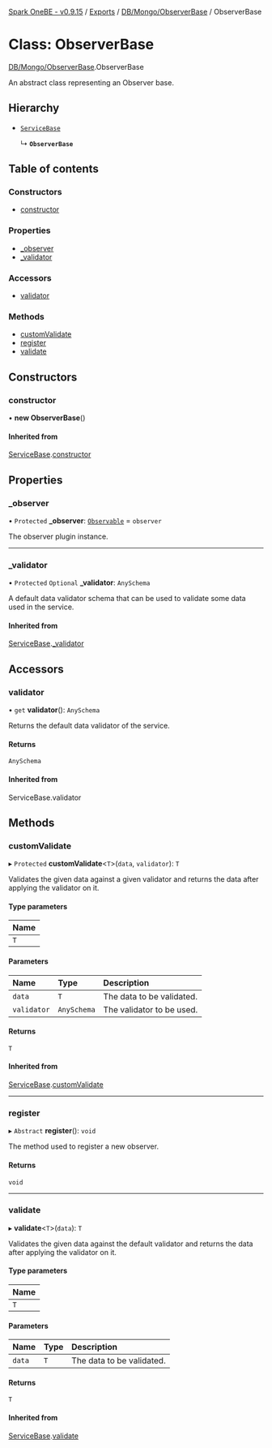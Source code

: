 [Spark OneBE - v0.9.15](../README.md) / [Exports](../modules.md) / [DB/Mongo/ObserverBase](../modules/DB_Mongo_ObserverBase.md) / ObserverBase

# Class: ObserverBase

[DB/Mongo/ObserverBase](../modules/DB_Mongo_ObserverBase.md).ObserverBase

An abstract class representing an Observer base.

## Hierarchy

- [`ServiceBase`](Services_ServiceBase.ServiceBase.md)

  ↳ **`ObserverBase`**

## Table of contents

### Constructors

- [constructor](DB_Mongo_ObserverBase.ObserverBase.md#constructor)

### Properties

- [\_observer](DB_Mongo_ObserverBase.ObserverBase.md#_observer)
- [\_validator](DB_Mongo_ObserverBase.ObserverBase.md#_validator)

### Accessors

- [validator](DB_Mongo_ObserverBase.ObserverBase.md#validator)

### Methods

- [customValidate](DB_Mongo_ObserverBase.ObserverBase.md#customvalidate)
- [register](DB_Mongo_ObserverBase.ObserverBase.md#register)
- [validate](DB_Mongo_ObserverBase.ObserverBase.md#validate)

## Constructors

### constructor

• **new ObserverBase**()

#### Inherited from

[ServiceBase](Services_ServiceBase.ServiceBase.md).[constructor](Services_ServiceBase.ServiceBase.md#constructor)

## Properties

### \_observer

• `Protected` **\_observer**: [`Observable`](DB_Mongo_Observable.Observable.md) = `observer`

The observer plugin instance.

___

### \_validator

• `Protected` `Optional` **\_validator**: `AnySchema`

A default data validator schema that can be used to validate
some data used in the service.

#### Inherited from

[ServiceBase](Services_ServiceBase.ServiceBase.md).[_validator](Services_ServiceBase.ServiceBase.md#_validator)

## Accessors

### validator

• `get` **validator**(): `AnySchema`

Returns the default data validator of the service.

#### Returns

`AnySchema`

#### Inherited from

ServiceBase.validator

## Methods

### customValidate

▸ `Protected` **customValidate**<`T`\>(`data`, `validator`): `T`

Validates the given data against a given validator and returns
the data after applying the validator on it.

#### Type parameters

| Name |
| :------ |
| `T` |

#### Parameters

| Name | Type | Description |
| :------ | :------ | :------ |
| `data` | `T` | The data to be validated. |
| `validator` | `AnySchema` | The validator to be used. |

#### Returns

`T`

#### Inherited from

[ServiceBase](Services_ServiceBase.ServiceBase.md).[customValidate](Services_ServiceBase.ServiceBase.md#customvalidate)

___

### register

▸ `Abstract` **register**(): `void`

The method used to register a new observer.

#### Returns

`void`

___

### validate

▸ **validate**<`T`\>(`data`): `T`

Validates the given data against the default validator and returns
the data after applying the validator on it.

#### Type parameters

| Name |
| :------ |
| `T` |

#### Parameters

| Name | Type | Description |
| :------ | :------ | :------ |
| `data` | `T` | The data to be validated. |

#### Returns

`T`

#### Inherited from

[ServiceBase](Services_ServiceBase.ServiceBase.md).[validate](Services_ServiceBase.ServiceBase.md#validate)
